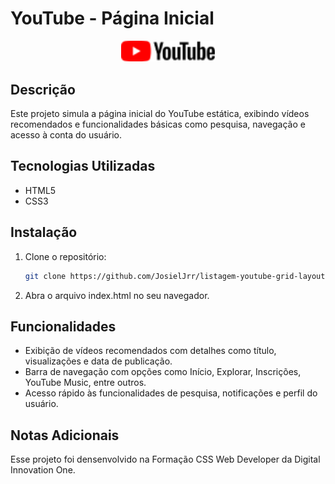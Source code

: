 # YouTube - Página Inicial

<p align="center">
  <img src="assets/images/youtube 1.png" alt="Logo do YouTube" width=150px>
</p>

## Descrição
Este projeto simula a página inicial do YouTube estática, exibindo vídeos recomendados e funcionalidades básicas como pesquisa, navegação e acesso à conta do usuário.

## Tecnologias Utilizadas
- HTML5
- CSS3

## Instalação
1. Clone o repositório:
   ```bash
   git clone https://github.com/JosielJrr/listagem-youtube-grid-layout.git
2. Abra o arquivo index.html no seu navegador.

## Funcionalidades
- Exibição de vídeos recomendados com detalhes como título, visualizações e data de publicação.
- Barra de navegação com opções como Início, Explorar, Inscrições, YouTube Music, entre outros.
- Acesso rápido às funcionalidades de pesquisa, notificações e perfil do usuário.

## Notas Adicionais
Esse projeto foi densenvolvido na Formação CSS Web Developer da Digital Innovation One.
